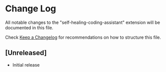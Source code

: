 # Change Log

All notable changes to the "self-healing-coding-assistant" extension will be documented in this file.

Check [Keep a Changelog](http://keepachangelog.com/) for recommendations on how to structure this file.

## [Unreleased]

- Initial release
